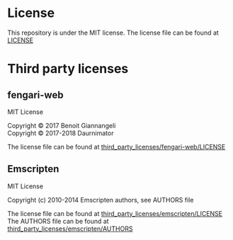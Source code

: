 # License

This repository is under the MIT license. The license file can be found at [LICENSE](LICENSE)

# Third party licenses

## fengari-web

MIT License

Copyright © 2017 Benoit Giannangeli \
Copyright © 2017-2018 Daurnimator

The license file can be found at [third_party_licenses/fengari-web/LICENSE](third_party_licenses/fengari-web/LICENSE)

## Emscripten

MIT License

Copyright (c) 2010-2014 Emscripten authors, see AUTHORS file

The license file can be found at [third_party_licenses/emscripten/LICENSE](third_party_licenses/emscripten/LICENSE) \
The AUTHORS file can be found at [third_party_licenses/emscripten/AUTHORS](third_party_licenses/emscripten/AUTHORS)
